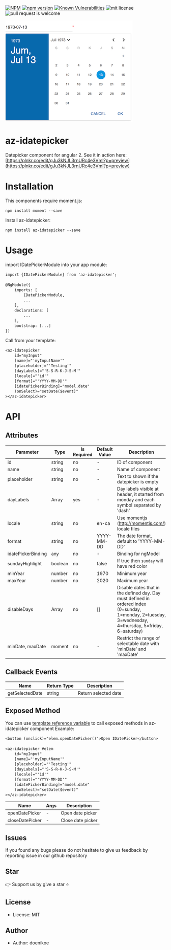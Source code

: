 [![NPM](https://nodei.co/npm/az-idatepicker.png?downloads=true&stars=true)](https://nodei.co/npm/az-idatepicker/)
[![npm version](https://badge.fury.io/js/az-idatepicker.svg)](https://badge.fury.io/js/az-idatepicker) [![Known Vulnerabilities](https://snyk.io/test/npm/az-idatepicker/badge.svg)](https://snyk.io/test/npm/az-idatepicker) ![mit license](https://img.shields.io/packagist/l/doctrine/orm.svg) ![pull request is welcome](https://img.shields.io/badge/PRs-welcome-brightgreen.svg?style=flat-square)
 
![screenshot](https://github.com/doenikoe/az-idatepicker/raw/master/screenshot.png)

# az-idatepicker
Datepicker component for angular 2. See it in action here: [https://plnkr.co/edit/gJu3kNJL3rnURc4e3Vml?p=preview](https://plnkr.co/edit/gJu3kNJL3rnURc4e3Vml?p=preview) 

# Installation
This components require moment.js:
```npm
npm install moment --save
```
Install az-idatepicker:
```npm
npm install az-idatepicker --save
```

# Usage
import IDatePickerModule into your app module:
```angularjs
import {IDatePickerModule} from 'az-idatepicker';

@NgModule({
    imports: [
        IDatePickerModule,
        ...
    ],
    declarations: [
        ...
    ],
    bootstrap: [...]
})
```
Call <az-idatepicker> from your template:
```angular2html
<az-idatepicker
    id="myInput"
    [name]="'myInputName'"
    [placeholder]="'Testing'"
    [dayLabels]="'S-S-R-K-J-S-M'"
    [locale]="'id'"
    [format]="'YYYY-MM-DD'"
    [idatePickerBinding]="model.date"
    (onSelect)="setDate($event)"
></az-idatepicker>    
```

# API
## Attributes
| Parameter          	| Type           | Is Required | Default Value | Description                                                                                                                                                |
|-----------------------|----------------|-------------|---------------|------------------------------------------------------------------------------------------------------------------------------------------------------------|
| id                 	| string         | no          |      -        | ID of component                                                                                                                                            |
| name               	| string         | no          |      -        | Name of component                                                                                                                                          |
| placeholder        	| string         | no          |      -        | Text to shown if the datepicker is empty                                                                                                                   |
| dayLabels       	    | Array<string>  | yes         |      -        | Day labels visible at header, it started from monday and each symbol separated by 'dash'                                                                   |
| locale             	| string         | no          |    en-ca      | Use momentjs (http://momentjs.com/) locale files                                                                                                           |
| format             	| string         | no          |  YYYY-MM-DD   | The date format, default to 'YYYY-MM-DD'                                                                                                                   |
| idatePickerBinding 	| any            | no          |      -        | Binding for ngModel                                                                                                                                        |
| sundayHighlight       | boolean        | no          |    false      | If true then `sunday` will have red color                                                                                                                  |
| minYear               | number         | no          |     1970      | Minimum year                                                                                                                                               |
| maxYear               | number         | no          |     2020      | Maximum year                                                                                                                                               |
| disableDays           | Array<number>  | no          |     []        | Disable dates that in the defined day. Day must defined in ordered index (0=sunday, 1=monday, 2=tuesday, 3=wednesday, 4=thursday, 5=friday, 6=saturday)    |
| minDate, maxDate      | moment         | no          |      -        | Restrict the range of selectable date with 'minDate' and 'maxDate'                                                                                         |
  
## Callback Events
| Name                  | Return Type  | Description                                                                                        |
|-----------------------|--------------|----------------------------------------------------------------------------------------------------|
| getSelectedDate       | string       | Return selected date

## Exposed Method
You can use [template reference variable](https://angular.io/docs/ts/latest/guide/template-syntax.html#!#ref-vars) to call exposed methods in az-idatepicker component
Example:
```angular2html
<button (onclick)="elem.openDatePicker()">Open IDatePicker</button>

<az-idatepicker #elem
    id="myInput"
    [name]="'myInputName'"
    [placeholder]="'Testing'"
    [dayLabels]="'S-S-R-K-J-S-M'"
    [locale]="'id'"
    [format]="'YYYY-MM-DD'"
    [idatePickerBinding]="model.date"
    (onSelect)="setDate($event)"
></az-idatepicker>
```

| Name                  | Args  | Description           |
|-----------------------|-------|-----------------------|
| openDatePicker        | -     | Open date picker      |
| closeDatePicker       | -     | Close date picker     |

## Issues
If you found any bugs please do not hesitate to give us feedback by reporting issue in our github repository

## Star
:point_right: Support us by give a star :star: 

## License
- License: MIT

## Author 
- Author: doenikoe



